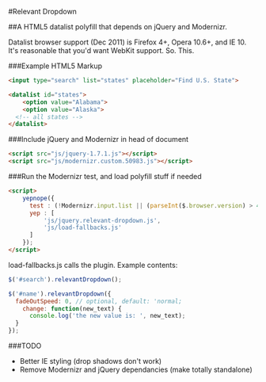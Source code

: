 #Relevant Dropdown

##A HTML5 datalist polyfill that depends on jQuery and Modernizr.

Datalist browser support (Dec 2011) is Firefox 4+, Opera 10.6+, and IE 10. It's reasonable that you'd want WebKit support. So. This.

###Example HTML5 Markup

```html
<input type="search" list="states" placeholder="Find U.S. State">

<datalist id="states">
	<option value="Alabama">
	<option value="Alaska">
  <!-- all states -->
</datalist>
```

###Include jQuery and Modernizr in head of document

```html
<script src="js/jquery-1.7.1.js"></script>
<script src="js/modernizr.custom.50983.js"></script>
```

###Run the Modernizr test, and load polyfill stuff if needed

```html
<script>
	yepnope({
	  test : (!Modernizr.input.list || (parseInt($.browser.version) > 400)),
	  yep : [
	      'js/jquery.relevant-dropdown.js',
	      'js/load-fallbacks.js'
	  ]
	});
</script>
```

load-fallbacks.js calls the plugin. Example contents:

```js
$('#search').relevantDropdown();

$('#name').relevantDropdown({
  fadeOutSpeed: 0, // optional, default: 'normal;
	change: function(new_text) {
      console.log('the new value is: ', new_text);
  }
});
```

###TODO

- Better IE styling (drop shadows don't work)
- Remove Modernizr and jQuery dependancies (make totally standalone)
